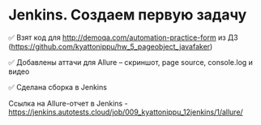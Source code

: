 # **Jenkins. Создаем первую задачу**

✅ Взят код для http://demoqa.com/automation-practice-form из ДЗ (https://github.com/kyattonippu/hw_5_pageobject_javafaker)

✅ Добавлены аттачи для Allure – скриншот, page source, console.log и видео

✅ Cделана сборка в Jenkins

Ссылка на Allure-отчет в Jenkins - https://jenkins.autotests.cloud/job/009_kyattonippu_12jenkins/1/allure/

